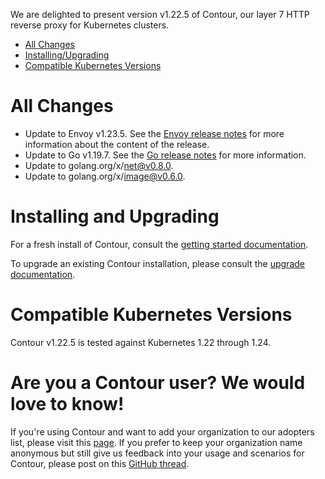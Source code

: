 We are delighted to present version v1.22.5 of Contour, our layer 7 HTTP reverse proxy for Kubernetes clusters.

- [All Changes](#all-changes)
- [Installing/Upgrading](#installing-and-upgrading)
- [Compatible Kubernetes Versions](#compatible-kubernetes-versions)

# All Changes
- Update to Envoy v1.23.5. See the [Envoy release notes](https://www.envoyproxy.io/docs/envoy/v1.23.5/version_history/v1.23/v1.23.5) for more information about the content of the release.
- Update to Go v1.19.7. See the [Go release notes](https://go.dev/doc/devel/release#go1.19.minor) for more information.
- Update to golang.org/x/net@v0.8.0.
- Update to golang.org/x/image@v0.6.0.

# Installing and Upgrading

For a fresh install of Contour, consult the [getting started documentation](https://projectcontour.io/getting-started/).

To upgrade an existing Contour installation, please consult the [upgrade documentation](https://projectcontour.io/resources/upgrading/).


# Compatible Kubernetes Versions

Contour v1.22.5 is tested against Kubernetes 1.22 through 1.24.


# Are you a Contour user? We would love to know!
If you're using Contour and want to add your organization to our adopters list, please visit this [page](https://github.com/projectcontour/contour/blob/master/ADOPTERS.md). If you prefer to keep your organization name anonymous but still give us feedback into your usage and scenarios for Contour, please post on this [GitHub thread](https://github.com/projectcontour/contour/issues/1269).
